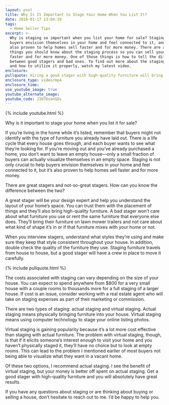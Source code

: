 ```yaml
---
layout: post
title: Why Is It Important to Stage Your Home When You List It?
date: 2018-01-17 13:04:19
tags:
  - Home Seller Tips
excerpt: >-
  Why is staging so important when you list your home for sale? Staging helps
  buyers envision themselves in your home and feel connected to it, and it’s
  also proven to help homes sell faster and for more money. There are a few
  things you should know about the staging process so you can sell your home
  faster and for more money. One of those things is how to tell the difference
  between good stagers and bad ones. To find out more about the staging process
  and how to utilize it properly, watch my latest video.
enclosure:
pullquote: Hiring a good stager with high-quality furniture will bring you great results.
enclosure_type: video/mp4
enclosure_time:
use_youtube_image: true
youtube_alternate_image:
youtube_code: JIH76uanGDs
---
```



{% include youtube.html %}

Why is it important to stage your home when you list it for sale?

If you’re living in the home while it’s listed, remember that buyers might not identify with the type of furniture you already have laid out. There is a life cycle that every house goes through, and each buyer wants to see what they’re looking for. If you’re moving out and you’ve already purchased a home, you don’t want to leave an empty house—only a small fraction of buyers can actually visualize themselves in an empty space. Staging is not only crucial to help buyers envision themselves in your home and feel connected to it, but it’s also proven to help homes sell faster and for more money.

There are great stagers and not-so-great stagers. How can you know the difference between the two?

A great stager will be your design expert and help you understand the layout of your home’s space. You can trust them with the placement of things and they’ll also bring high-quality furniture. A bad stager won’t care about what furniture you use or rent the same furniture that everyone else does. They’ll bring their furniture on lawn mower trailers and not care about what kind of shape it’s in or if that furniture mixes with your home or not.

When you interview stagers, understand what styles they’re using and make sure they keep that style consistent throughout your house. In addition, double check the quality of the furniture they use. Staging furniture travels from house to house, but a good stager will have a crew in place to move it carefully.

{% include pullquote.html %}

The costs associated with staging can vary depending on the size of your house. You can expect to spend anywhere from $800 for a very small house with a couple rooms to thousands more for a full staging of a larger house. If cost is an issue, consider working with a real estate agent who will take on staging expenses as part of their marketing or commission.

There are two types of staging: actual staging and virtual staging. Actual staging means physically bringing furniture into your house. Virtual staging means using computer technology to stage your online listing photos.

Virtual staging is gaining popularity because it’s a lot more cost effective than staging with actual furniture. The problem with virtual staging, though, is that if it elicits someone’s interest enough to visit your home and you haven’t physically staged it, they’ll have no choice but to look at empty rooms. This can lead to the problem I mentioned earlier of most buyers not being able to visualize what they want in a vacant home.

Of these two options, I recommend actual staging. I see the benefit of virtual staging, but your money is better off spent on actual staging. Get a good stager with high-quality furniture and you will absolutely have great results.

If you have any questions about staging or are thinking about buying or selling a house, don’t hesitate to reach out to me. I’d be happy to help you.